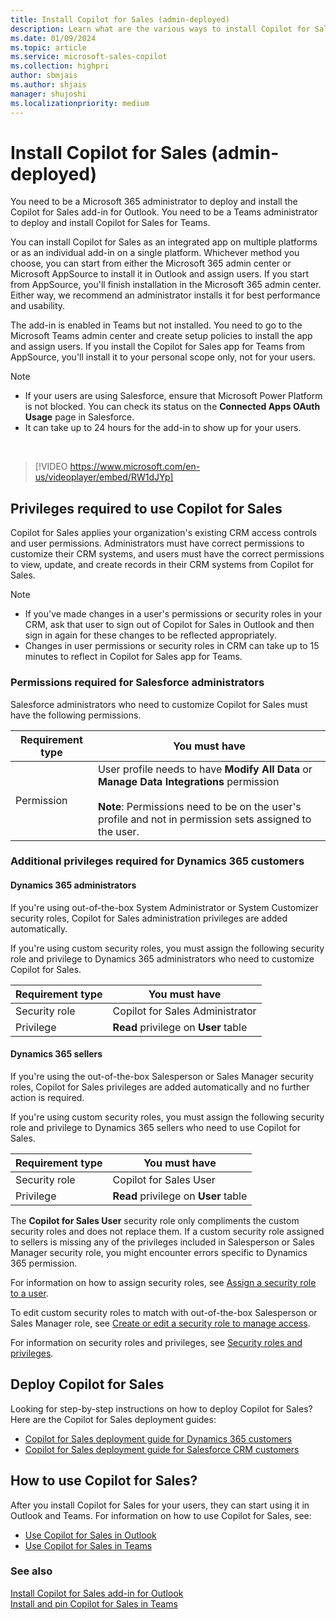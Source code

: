 ```yaml
---
title: Install Copilot for Sales (admin-deployed)
description: Learn what are the various ways to install Copilot for Sales
ms.date: 01/09/2024
ms.topic: article
ms.service: microsoft-sales-copilot
ms.collection: highpri
author: sbmjais
ms.author: shjais
manager: shujoshi
ms.localizationpriority: medium
---
```


# Install Copilot for Sales (admin-deployed)

You need to be a Microsoft 365 administrator to deploy and install the Copilot for Sales add-in for Outlook. You need to be a Teams administrator to deploy and install Copilot for Sales for Teams.

You can install Copilot for Sales as an integrated app on multiple platforms or as an individual add-in on a single platform. Whichever method you choose, you can start from either the Microsoft 365 admin center or Microsoft AppSource to install it in Outlook and assign users. If you start from AppSource, you'll finish installation in the Microsoft 365 admin center. Either way, we recommend an administrator installs it for best performance and usability. 

The add-in is enabled in Teams but not installed. You need to go to the Microsoft Teams admin center and create setup policies to install the app and assign users. If you install the Copilot for Sales app for Teams from AppSource, you'll install it to your personal scope only, not for your users.


> [!NOTE]
> - If your users are using Salesforce, ensure that Microsoft Power Platform is not blocked. You can check its status on the **Connected Apps OAuth Usage** page in Salesforce.
> - It can take up to 24 hours for the add-in to show up for your users.

<br>

> [!VIDEO https://www.microsoft.com/en-us/videoplayer/embed/RW1dJYp]

## Privileges required to use Copilot for Sales

Copilot for Sales applies your organization's existing CRM access controls and user permissions. Administrators must have correct permissions to customize their CRM systems, and users must have the correct permissions to view, update, and create records in their CRM systems from Copilot for Sales.

> [!NOTE]
> - If you've made changes in a user's permissions or security roles in your CRM, ask that user to sign out of Copilot for Sales in Outlook and then sign in again for these changes to be reflected appropriately. 
> - Changes in user permissions or security roles in CRM can take up to 15 minutes to reflect in Copilot for Sales app for Teams.

### Permissions required for Salesforce administrators

Salesforce administrators who need to customize Copilot for Sales must have the following permissions.

|Requirement type  |You must have  |
|---------|---------|
|Permission    |  User profile needs to have **Modify All Data** or **Manage Data Integrations** permission <br><br> **Note**: Permissions need to be on the user's profile and not in permission sets assigned to the user.|

### Additional privileges required for Dynamics 365 customers

#### Dynamics 365 administrators

If you're using out-of-the-box System Administrator or System Customizer security roles, Copilot for Sales administration privileges are added automatically.

If you're using custom security roles, you must assign the following security role and privilege to Dynamics 365 administrators who need to customize Copilot for Sales. 

|Requirement type  |You must have  |
|---------|---------|
|Security role     | Copilot for Sales Administrator |
|Privilege     | **Read** privilege on **User** table     |

#### Dynamics 365 sellers

If you're using the out-of-the-box Salesperson or Sales Manager security roles, Copilot for Sales privileges are added automatically and no further action is required.

If you're using custom security roles, you must assign the following security role and privilege to Dynamics 365 sellers who need to use Copilot for Sales.

|Requirement type  |You must have  |
|---------|---------|
|Security role     | Copilot for Sales User |
|Privilege     | **Read** privilege on **User** table     |


The **Copilot for Sales User** security role only compliments the custom security roles and does not replace them. If a custom security role assigned to sellers is missing any of the privileges included in Salesperson or Sales Manager security role, you might encounter errors specific to Dynamics 365 permission.

For information on how to assign security roles, see [Assign a security role to a user](/power-platform/admin/assign-security-roles).

To edit custom security roles to match with out-of-the-box Salesperson or Sales Manager role, see [Create or edit a security role to manage access](/power-platform/admin/create-edit-security-role).

For information on security roles and privileges, see [Security roles and privileges](/power-platform/admin/security-roles-privileges).

## Deploy Copilot for Sales

Looking for step-by-step instructions on how to deploy Copilot for Sales? Here are the Copilot for Sales deployment guides:

- [Copilot for Sales deployment guide for Dynamics 365 customers](deploy-viva-sales-d365.md)
- [Copilot for Sales deployment guide for Salesforce CRM customers](deploy-viva-sales-sf.md)

## How to use Copilot for Sales?

After you install Copilot for Sales for your users, they can start using it in Outlook and Teams. For information on how to use Copilot for Sales, see:

- [Use Copilot for Sales in Outlook](use-sales-copilot-outlook.md)
- [Use Copilot for Sales in Teams](use-sales-copilot-teams.md)

### See also

[Install Copilot for Sales add-in for Outlook](install-viva-sales-as-an-integrated-app.md)<br>
[Install and pin Copilot for Sales in Teams](install-pin-viva-sales-teams.md) 
